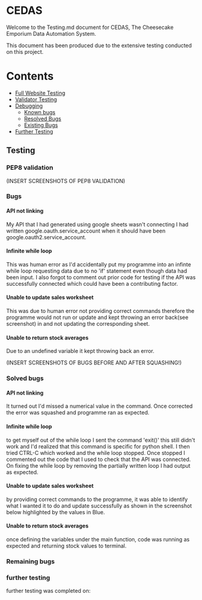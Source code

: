 # CEDAS
Welcome to the Testing.md document for CEDAS, The Cheesecake Emporium Data Automation System.

This document has been produced due to the extensive testing conducted on this project.

# Contents
* [Full Website Testing](#full-website-testing)
* [Validator Testing](#validator-testing)
* [Debugging](#debugging)
    * [Known bugs](#known-bugs)
    * [Resolved Bugs](#resolved-bugs)
    * [Existing Bugs](#existing-bugs)
* [Further Testing](#further-testing)
## Testing

### PEP8 validation
(INSERT SCREENSHOTS OF PEP8 VALIDATION)

### Bugs
#### API not linking
My API that I had generated using google sheets wasn't connecting I had written google.oauth.service_account when it should have been google.oauth2.service_account.
    
#### Infinite while loop
This was human error as I'd accidentally put my programme into an infinte while loop requesting data due to no 'if' statement even though data had been input. I also forgot to comment out prior code for testing if the API was successfully connected which could have been a contributing factor.

#### Unable to update sales worksheet
This was due to human error not providing correct commands therefore the programme would not run or update and kept throwing an error back(see screenshot) in and not updating the corresponding sheet.

#### Unable to return stock averages
Due to an undefined variable it kept throwing back an error.

(INSERT SCREENSHOTS OF BUGS BEFORE AND AFTER SQUASHING!)

### Solved bugs

#### API not linking 
It turned out I'd missed a numerical value in the command. Once corrected the error was squashed and programme ran as expected.

#### Infinite while loop 
to get myself out of the while loop I sent the command 'exit()' this still didn't work and I'd realized that this command is specific for python shell. I then tried CTRL-C which worked and the while loop stopped. Once stopped I commented out the code that I used to check that the API was connected. On fixing the while loop by removing the partially written loop I had output as expected.

#### Unable to update sales worksheet
by providing correct commands to the programme, it was able to identify what I wanted it to do and update successfully as shown in the screenshot below highlighted by the values in Blue. 

#### Unable to return stock averages
once defining the variables under the main function, code was running as expected and returning stock values to terminal. 

### Remaining bugs

### further testing

further testing was completed on: